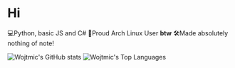 # Hi

💻Python, basic JS and C#
🐧Proud Arch Linux User **btw**
🛠️Made absolutely nothing of note!

![Wojtmic's GitHub stats](https://github-readme-stats.vercel.app/api?username=wojtmic&theme=cobalt&show_icons=true&hide_border=true) ![Wojtmic's Top Languages](https://github-readme-stats.vercel.app/api/top-langs/?username=wojtmic&theme=cobalt&show_icons=true&hide_border=true&layout=donut)
